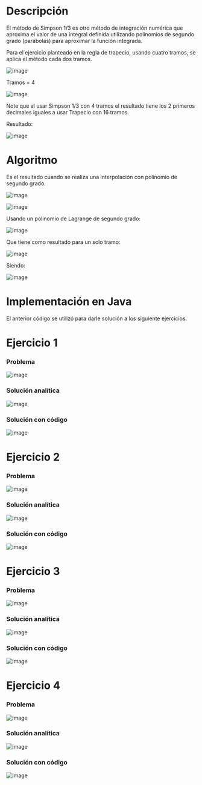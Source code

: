 # Descripción


El método de Simpson 1/3 es otro método de integración numérica que aproxima el valor de una integral definida utilizando polinomios de segundo grado (parábolas) para aproximar la función integrada. 

Para el ejercicio planteado en la regla de trapecio, usando cuatro tramos, se aplica el método cada dos tramos.

![image](https://github.com/Jorge11Romero/M-todos-Num-ricos/assets/147437900/d288ccc3-fe41-428f-b968-8f734290dabd)

Tramos = 4

![image](https://github.com/Jorge11Romero/M-todos-Num-ricos/assets/147437900/b6016f62-7b72-452f-aaeb-41251658d641)

Note que al usar Simpson 1/3 con 4 tramos el resultado tiene los 2 primeros decimales iguales a usar Trapecio con 16 tramos.

Resultado:

![image](https://github.com/Jorge11Romero/M-todos-Num-ricos/assets/147437900/439fbe0e-4efd-42de-a61e-e97e17cdd733)

# Algoritmo


Es el resultado cuando se realiza una interpolación con polinomio de segundo grado.

![image](https://github.com/Jorge11Romero/M-todos-Num-ricos/assets/147437900/cff5cb50-4e05-42e5-b2ab-b96bb43734d3)

![image](https://github.com/Jorge11Romero/M-todos-Num-ricos/assets/147437900/e50a81a3-6162-4855-9ac3-2e90859f6e13)

Usando un polinomio de Lagrange de segundo grado:

![image](https://github.com/Jorge11Romero/M-todos-Num-ricos/assets/147437900/7ec24145-68be-47f3-9e2e-c1a9b9ba3ec4)

Que tiene como resultado para un solo tramo:

![image](https://github.com/Jorge11Romero/M-todos-Num-ricos/assets/147437900/27364eba-5879-49b4-a5a7-594a979d32f6)

Siendo:

![image](https://github.com/Jorge11Romero/M-todos-Num-ricos/assets/147437900/c8410d6f-3d28-4fa2-a2cf-1f1e7c9c6100)



# Implementación en Java
    



El anterior código se utilizó para darle solución a los siguiente ejercicios. 

# Ejercicio 1

### Problema

![image](https://github.com/Jorge11Romero/M-todos-Num-ricos/assets/147437900/5f5c2ad6-5330-4ba4-96c0-27edbc5b8048)

### Solución analítica

![image](https://github.com/Jorge11Romero/M-todos-Num-ricos/assets/147437900/8eed2f17-963a-4830-9e8c-080db9bf7f35)

### Solución con código

![image](https://github.com/riveraangel/Metodos-Numericos/assets/161758059/23add6a4-da66-4b9d-8637-c763dce99d3a)


# Ejercicio 2

### Problema

![image](https://github.com/riveraangel/Metodos-Numericos/assets/161758059/58add6ca-08af-4127-9de3-36354c127485)


### Solución analítica

![image](https://github.com/riveraangel/Metodos-Numericos/assets/161758059/33e27776-93d0-4201-bb68-bdc6decf6b7b)

### Solución con código

![image](https://github.com/riveraangel/Metodos-Numericos/assets/161758059/4e2ab001-f92e-423f-8a4c-1b671545f656)


# Ejercicio 3

### Problema

![image](https://github.com/Jorge11Romero/M-todos-Num-ricos/assets/147437900/b1add599-0ccf-40f5-a883-335b661f4a4e)

### Solución analítica

![image](https://github.com/Jorge11Romero/M-todos-Num-ricos/assets/147437900/bf107a6d-d8ee-44f3-a390-34e37fa3785f)

### Solución con código

![image](https://github.com/riveraangel/Metodos-Numericos/assets/161758059/9803d955-1259-42f9-9799-26e1b3afc6a0)


# Ejercicio 4

### Problema

![image](https://github.com/Jorge11Romero/M-todos-Num-ricos/assets/147437900/bd54619c-16dc-4971-8843-9da59f9360c5)

### Solución analítica

![image](https://github.com/Jorge11Romero/M-todos-Num-ricos/assets/147437900/da18a0ba-af78-4b31-a572-4ac1e3e77149)

### Solución con código

![image](https://github.com/riveraangel/Metodos-Numericos/assets/161758059/42139019-9d61-401f-9b99-f3158ce7c9c7)

